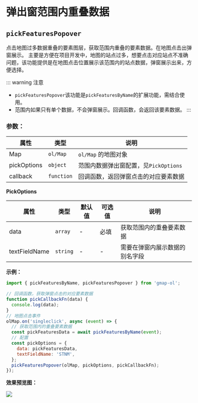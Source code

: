# 弹出窗范围内重叠数据

## `pickFeaturesPopover`

点击地图过多数据重叠的要素图层，获取范围内重叠的要素数据。在地图点击出弹窗展示。
主要是方便在项目开发中，地图的站点过多，想要点击对应站点不准确问题，该功能提供是在地图点击位置展示该范围内的站点数据，弹窗展示出来，方便选择。

::: warning 注意
- `pickFeaturesPopover`该功能是`pickFeaturesByName`的扩展功能，需结合使用。
- 范围内如果只有单个数据，不会弹窗展示。回调函数，会返回该要素数据。
:::


### 参数：

| 属性           | 类型           | 说明                                |
| -------------- | ------------- | ----------------------------------- |
| Map            | `ol/Map`      | `ol/Map` 的地图对象                  |
| pickOptions    | `object`      | 范围内数据弹出窗配置，见`PickOptions` |
| callback       | `function`    | 回调函数，返回弹窗点击的对应要素数据   |

**PickOptions**

| 属性           | 类型           | 默认值 | 可选值   | 说明                            |
| -------------- | ----------    | ------ | ------- | ------------------------------- |
| data           | `array`       | -      | 必填    | 获取范围内的重叠要素数据           |
| textFieldName  | `string`      | -      | -       | 需要在弹窗内展示数据的别名字段     |

**示例：**

```js
import { pickFeaturesByName, pickFeaturesPopover } from 'gmap-ol';

// 回调函数，获取弹窗点击的对应要素数据
function pickCallbackFn(data) {
  console.log(data);
}
// 地图点击事件
olMap.on('singleclick', async (event) => {
  // 获取范围内的重叠要素数据
  const pickFeaturesData = await pickFeaturesByName(event);
  // 配置
  const pickOptions = {
    data: pickFeaturesData,
    textFieldName: 'STNM',
  };
  pickFeaturesPopover(olMap, pickOptions, pickCallbackFn);
});
```

**效果预览图：**

![](/images/pickFeaturesPopover.jpg)